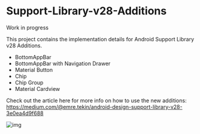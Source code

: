 # Support-Library-v28-Additions

Work in progress

This project contains the implementation details for Android Support Library v28 Additions.
- BottomAppBar
- BottomAppBar with Navigation Drawer
- Material Button
- Chip
- Chip Group
- Material Cardview

Check out the article here for more info on how to use the new additions:
https://medium.com/@emre.tekin/android-design-support-library-v28-3e0ea4d9f688

![img](https://i.ibb.co/61T4HcR/v28-cover2-copy.png)

